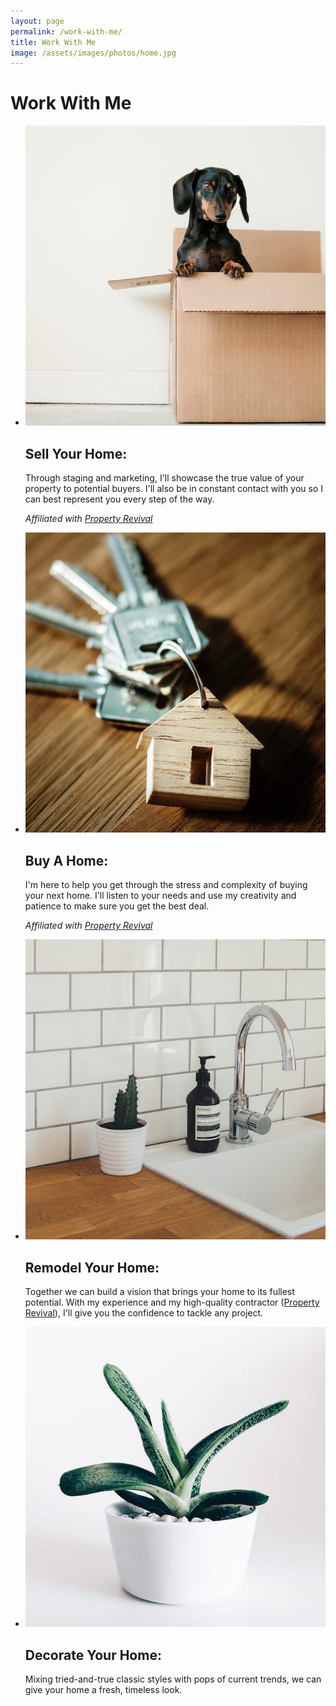 ```yaml
---
layout: page
permalink: /work-with-me/
title: Work With Me
image: /assets/images/photos/home.jpg
---
```


# Work With Me

<ul class="service-list">
  <li class="service-list__item">
    <div class="item-photo">
      <img src="/assets/images/photos/sell-your-home.jpg">
    </div>
    <div class="item-description">
      <h2>Sell Your Home:</h2>
      <p>Through staging and marketing, I'll showcase the true value of your property to potential buyers. I'll also be in constant contact with you so I can best represent you every step of the way.</p>
      <p><em>Affiliated with <a href="http://www.propertyrevivalrealty.com/about-us/our-team/kessenich/" target="_blank">Property Revival</a></em></p>
    </div>
  </li>
  <li class="service-list__item">
    <div class="item-photo">
      <img src="/assets/images/photos/buy-a-home.jpg">
    </div>
    <div class="item-description">
      <h2>Buy A Home:</h2>
      <p>I'm here to help you get through the stress and complexity of buying your next home. I'll listen to your needs and use my creativity and patience to make sure you get the best deal.</p>
      <p><em>Affiliated with <a href="http://www.propertyrevivalrealty.com/about-us/our-team/kessenich/" target="_blank">Property Revival</a></em></p>
    </div>
  </li>
  <li class="service-list__item">
    <div class="item-photo">
      <img src="/assets/images/photos/remodel-your-home.jpg">
    </div>
    <div class="item-description">
      <h2>Remodel Your Home:</h2>
      <p>Together we can build a vision that brings your home to its fullest potential. With my experience and my high-quality contractor (<a href="http://www.propertyrevival.net/revival-services/for-current-home-owners/" target="_blank">Property Revival</a>), I'll give you the confidence to tackle any project.</p>
    </div>
  </li>
  <li class="service-list__item">
    <div class="item-photo">
      <img src="/assets/images/photos/decorate-your-home.jpg">
    </div>
    <div class="item-description">
      <h2>Decorate Your Home:</h2>
      <p>Mixing tried-and-true classic styles with pops of current trends, we can give your home a fresh, timeless look.</p>
    </div>
  </li>
</ul>
